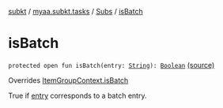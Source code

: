 [subkt](../../index.md) / [myaa.subkt.tasks](../index.md) / [Subs](index.md) / [isBatch](./is-batch.md)

# isBatch

`protected open fun isBatch(entry: `[`String`](https://kotlinlang.org/api/latest/jvm/stdlib/kotlin/-string/index.html)`): `[`Boolean`](https://kotlinlang.org/api/latest/jvm/stdlib/kotlin/-boolean/index.html) [(source)](https://github.com/Myaamori/SubKt/blob/0.1.13/src/main/kotlin/myaa/subkt/tasks/plugin.kt#L392)

Overrides [ItemGroupContext.isBatch](../-item-group-context/is-batch.md)

True if [entry](../-item-group-context/is-batch.md#myaa.subkt.tasks.ItemGroupContext$isBatch(kotlin.String)/entry) corresponds to a batch entry.

